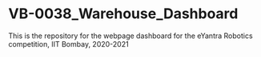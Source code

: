 # VB-0038_Warehouse_Dashboard 

This is the repository for the webpage dashboard for the eYantra Robotics competition, IIT Bombay, 2020-2021

   
